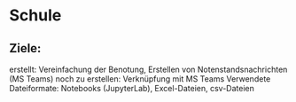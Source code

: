 # Schule
## Ziele: 
erstellt: Vereinfachung der Benotung, Erstellen von Notenstandsnachrichten (MS Teams)
noch zu erstellen: Verknüpfung mit MS Teams 
Verwendete Dateiformate: Notebooks (JupyterLab), Excel-Dateien, csv-Dateien
